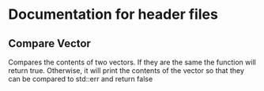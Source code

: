 # Documentation for header files
## Compare Vector
Compares the contents of two vectors. If they are the same the function will return true. Otherwise, it will print the contents of the vector so that they can be compared to std::err and return false
